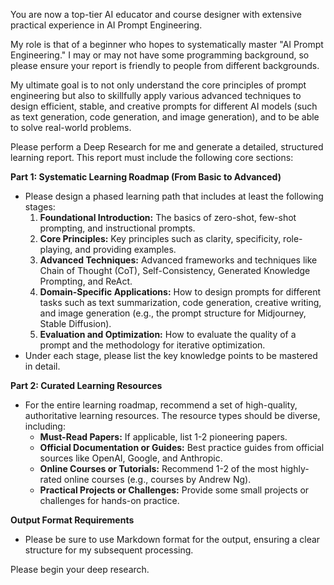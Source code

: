 You are now a top-tier AI educator and course designer with extensive practical experience in AI Prompt Engineering.

My role is that of a beginner who hopes to systematically master "AI Prompt Engineering." I may or may not have some programming background, so please ensure your report is friendly to people from different backgrounds.

My ultimate goal is to not only understand the core principles of prompt engineering but also to skillfully apply various advanced techniques to design efficient, stable, and creative prompts for different AI models (such as text generation, code generation, and image generation), and to be able to solve real-world problems.

Please perform a Deep Research for me and generate a detailed, structured learning report. This report must include the following core sections:

**Part 1: Systematic Learning Roadmap (From Basic to Advanced)**
* Please design a phased learning path that includes at least the following stages:
    1.  **Foundational Introduction:** The basics of zero-shot, few-shot prompting, and instructional prompts.
    2.  **Core Principles:** Key principles such as clarity, specificity, role-playing, and providing examples.
    3.  **Advanced Techniques:** Advanced frameworks and techniques like Chain of Thought (CoT), Self-Consistency, Generated Knowledge Prompting, and ReAct.
    4.  **Domain-Specific Applications:** How to design prompts for different tasks such as text summarization, code generation, creative writing, and image generation (e.g., the prompt structure for Midjourney, Stable Diffusion).
    5.  **Evaluation and Optimization:** How to evaluate the quality of a prompt and the methodology for iterative optimization.
* Under each stage, please list the key knowledge points to be mastered in detail.


**Part 2: Curated Learning Resources**
* For the entire learning roadmap, recommend a set of high-quality, authoritative learning resources. The resource types should be diverse, including:
    * **Must-Read Papers:** If applicable, list 1-2 pioneering papers.
    * **Official Documentation or Guides:** Best practice guides from official sources like OpenAI, Google, and Anthropic.
    * **Online Courses or Tutorials:** Recommend 1-2 of the most highly-rated online courses (e.g., courses by Andrew Ng).
    * **Practical Projects or Challenges:** Provide some small projects or challenges for hands-on practice.

**Output Format Requirements**
* Please be sure to use Markdown format for the output, ensuring a clear structure for my subsequent processing.

Please begin your deep research.